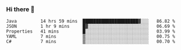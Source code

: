 ### Hi there 👋


<!--START_SECTION:waka-->
```text
Java         14 hrs 59 mins  █████████████████████▓░░░   86.82 % 
JSON         1 hr 9 mins     █▓░░░░░░░░░░░░░░░░░░░░░░░   06.69 % 
Properties   41 mins         █░░░░░░░░░░░░░░░░░░░░░░░░   03.99 % 
YAML         7 mins          ▒░░░░░░░░░░░░░░░░░░░░░░░░   00.75 % 
C#           7 mins          ▒░░░░░░░░░░░░░░░░░░░░░░░░   00.70 % 
```
<!--END_SECTION:waka-->

<!--
**ssrahul96/ssrahul96** is a ✨ _special_ ✨ repository because its `README.md` (this file) appears on your GitHub profile.

Here are some ideas to get you started:

- 🔭 I’m currently working on ...
- 🌱 I’m currently learning ...
- 👯 I’m looking to collaborate on ...
- 🤔 I’m looking for help with ...
- 💬 Ask me about ...
- 📫 How to reach me: ...
- 😄 Pronouns: ...
- ⚡ Fun fact: ...
-->
